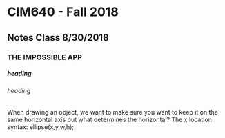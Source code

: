 # CIM640 - Fall 2018

## Notes Class 8/30/2018

### THE IMPOSSIBLE APP

####

##### heading

###### heading

When drawing an object, we want to make sure
you want to keep it on the same horizontal axis
but what determines the horizontal? The x location
syntax: ellipse(x,y,w,h);
